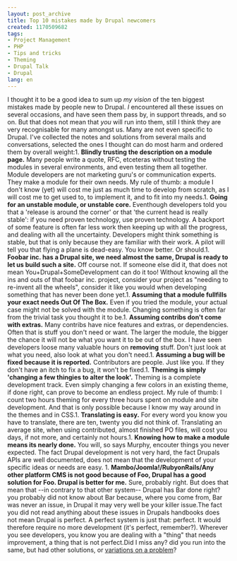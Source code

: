 ```yaml
---
layout: post_archive
title: Top 10 mistakes made by Drupal newcomers
created: 1170509682
tags:
- Project Management
- PHP
- Tips and tricks
- Theming
- Drupal Talk
- Drupal
lang: en
---
```

I thought it to be a good idea to sum up _my vision_ of the ten biggest mistakes made by people new to Drupal. _I_ encountered all these issues on several occasions, and have seen them pass by, in support threads, and so on. But that does not mean that _you_ will run into them, still I think they are very recognisable for many amongst us. Many are not even specific to Drupal. I've collected the notes and solutions from several mails and conversations, selected the ones I thought can do most harm and ordered them by overall weight:<!--break-->1. __Blindly trusting the description on a module page.__ Many people write a quote, RFC, etceteras without testing the modules in several environments, and even testing them all together. Module developers are not marketing guru's or communication experts. They make a module for their own needs. My rule of thumb: a module I don't know (yet) will cost me just as much time to develop from scratch, as I will cost me to get used to, to implement it, and to fit into my needs.1. __Going for an unstable module, or unstable core.__ Eventhough developers told you that a 'release is around the corner' or that 'the current head is really stable': if you need proven technology, use proven technology. A backport of some feature is often far less work then keeping up with all the progress, and dealing with all the uncertainty. Developers might think something is stable, but that is only because they are familiar with their work. A pilot will tell you that flying a plane is dead-easy. You know better. Or should.1. __Foobar inc. has a Drupal site, we need almost the same, Drupal is ready to let us build such a site.__ Off course not. If someone else did it, that does not mean You+Drupal+SomeDevelopment can do it too! Without knowing all the ins and outs of that foobar inc. project, consider your project as "needing to re-invent all the wheels", consider it like you would when developing something that has never been done yet.1. __Assuming that a module fullfills your exact needs Out Of The Box.__ Even if you tried the module, your actual case might not be solved with the module. Changing something is often far from the trivial task you thought it to be.1. __Assuming contribs don't come with extras.__ Many contribs have nice features and extras, or dependencies. Often that is stuff you don't need or want. The larger the module, the bigger the chance it will not be what you want it to be out of the box. I have seen developers loose many valuable hours on __removing__ stuff. Don't just look at what you need, also look at what you don't need.1. __Assuming a bug will be fixed because it is reported.__ Contributors are people. Just like you. If they don't have an itch to fix a bug, it won't be fixed.1. __Theming is simply 'changing a few thingies to alter the look'.__ Theming is a complete development track. Even simply changing a few colors in an existing theme, if done right, can prove to become an endless project. My rule of thumb: I count two hours theming for every three hours spent on module and site development. And that is only possible because I know my way around in the themes and in CSS.1. __Translating is easy.__ For every word you know you have to translate, there are ten, twenty you did not think of. Translating an average site, when using contributed, almost finished PO files, will cost you days, if not more, and certainly not hours.1. __Knowing how to make a module means its nearly done.__ You will, so says Murphy, encouter things you never expected. The fact Drupal development is not very hard, the fact Drupals APIs are well documented, does not mean that the development of your specific ideas or needs are easy. 1. __Mambo/Joomla!/RubyonRails/Any other platform CMS is not good because of Foo, Drupal has a good solution for Foo. Drupal is better for me.__ Sure, probably right. But does that mean that --in contrary to that other system-- Drupal has Bar done right? you probably did not know about Bar because, where you come from, Bar was never an issue, in Drupal it may very well be your killer issue.The fact you did not read anything about these issues in Drupals handbooks does not mean Drupal is perfect. A perfect system is just that: perfect. It would therefore require no more development (it's perfect, remember?). Wherever you see developers, you know you are dealing with a "thing" that needs improvement, a thing that is not perfect.Did I miss any? did you run into the same, but had other solutions, or [variations on a problem](http://webschuur.com/comment/reply/695#comment_form)?
